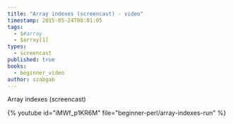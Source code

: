 ```yaml
---
title: "Array indexes (screencast) - video"
timestamp: 2015-05-24T08:01:05
tags:
  - $#array
  - $array[1]
types:
  - screencast
published: true
books:
  - beginner_video
author: szabgab
---
```



Array indexes (screencast)


{% youtube id="iMWf_p1KR6M" file="beginner-perl/array-indexes-run" %}

